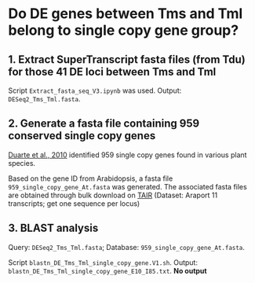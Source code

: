 # Do DE genes between Tms and Tml belong to single copy gene group?

## 1. Extract SuperTranscript fasta files (from Tdu) for those 41 DE loci between Tms and Tml

Script `Extract_fasta_seq_V3.ipynb` was used. Output: `DESeq2_Tms_Tml.fasta`.

## 2. Generate a fasta file containing 959 conserved single copy genes

[Duarte et al., 2010](https://link.springer.com/article/10.1186/1471-2148-10-61#Sec18) identified 959 single copy genes found in various plant species.

Based on the gene ID from Arabidopsis, a fasta file `959_single_copy_gene_At.fasta` was generated. The associated fasta files are obtained through bulk download on [TAIR](https://www.arabidopsis.org/tools/bulk/sequences/index.jsp) (Dataset: Araport 11 transcripts; get one sequence per locus)

## 3. BLAST analysis
Query: `DESeq2_Tms_Tml.fasta`; Database: `959_single_copy_gene_At.fasta`.

Script `blastn_DE_Tms_Tml_single_copy_gene.V1.sh`. Output: `blastn_DE_Tms_Tml_single_copy_gene_E10_I85.txt`. **No output**

